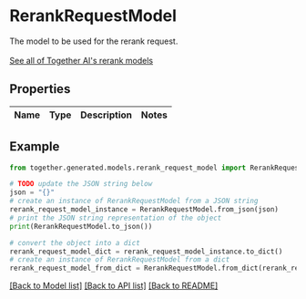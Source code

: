 # RerankRequestModel

The model to be used for the rerank request.<br> <br> [See all of Together AI's rerank models](https://docs.together.ai/docs/serverless-models#rerank-models)

## Properties

Name | Type | Description | Notes
------------ | ------------- | ------------- | -------------

## Example

```python
from together.generated.models.rerank_request_model import RerankRequestModel

# TODO update the JSON string below
json = "{}"
# create an instance of RerankRequestModel from a JSON string
rerank_request_model_instance = RerankRequestModel.from_json(json)
# print the JSON string representation of the object
print(RerankRequestModel.to_json())

# convert the object into a dict
rerank_request_model_dict = rerank_request_model_instance.to_dict()
# create an instance of RerankRequestModel from a dict
rerank_request_model_from_dict = RerankRequestModel.from_dict(rerank_request_model_dict)
```
[[Back to Model list]](../README.md#documentation-for-models) [[Back to API list]](../README.md#documentation-for-api-endpoints) [[Back to README]](../README.md)
